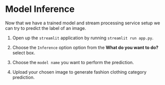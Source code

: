 # Model Inference

Now that we have a trained model and stream processing service setup we can try to predict the label of an image.

1. Open up the `streamlit` application by running `streamlit run app.py`.

2. Choose the `Inference` option option from the **What do you want to do?** select box.

3. Choose the `model name` you want to perform the prediction.

4. Upload your chosen image to generate fashion clothing category prediction.
